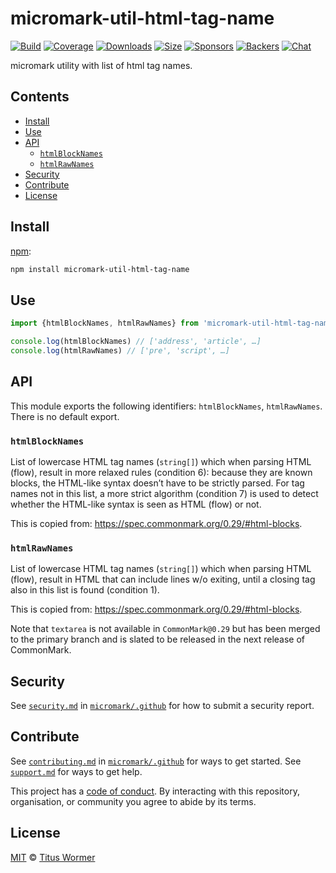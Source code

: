 # micromark-util-html-tag-name

[![Build][build-badge]][build]
[![Coverage][coverage-badge]][coverage]
[![Downloads][downloads-badge]][downloads]
[![Size][bundle-size-badge]][bundle-size]
[![Sponsors][sponsors-badge]][opencollective]
[![Backers][backers-badge]][opencollective]
[![Chat][chat-badge]][chat]

micromark utility with list of html tag names.

## Contents

*   [Install](#install)
*   [Use](#use)
*   [API](#api)
    *   [`htmlBlockNames`](#htmlblocknames)
    *   [`htmlRawNames`](#htmlrawnames)
*   [Security](#security)
*   [Contribute](#contribute)
*   [License](#license)

## Install

[npm][]:

```sh
npm install micromark-util-html-tag-name
```

## Use

```js
import {htmlBlockNames, htmlRawNames} from 'micromark-util-html-tag-name'

console.log(htmlBlockNames) // ['address', 'article', …]
console.log(htmlRawNames) // ['pre', 'script', …]
```

## API

This module exports the following identifiers: `htmlBlockNames`,
`htmlRawNames`.
There is no default export.

### `htmlBlockNames`

List of lowercase HTML tag names (`string[]`) which when parsing HTML (flow),
result in more relaxed rules (condition 6): because they are known blocks, the
HTML-like syntax doesn’t have to be strictly parsed.
For tag names not in this list, a more strict algorithm (condition 7) is used
to detect whether the HTML-like syntax is seen as HTML (flow) or not.

This is copied from: <https://spec.commonmark.org/0.29/#html-blocks>.

### `htmlRawNames`

List of lowercase HTML tag names (`string[]`) which when parsing HTML (flow),
result in HTML that can include lines w/o exiting, until a closing tag also in
this list is found (condition 1).

This is copied from:
<https://spec.commonmark.org/0.29/#html-blocks>.

Note that `textarea` is not available in `CommonMark@0.29` but has been merged
to the primary branch and is slated to be released in the next release of
CommonMark.

## Security

See [`security.md`][securitymd] in [`micromark/.github`][health] for how to
submit a security report.

## Contribute

See [`contributing.md`][contributing] in [`micromark/.github`][health] for ways
to get started.
See [`support.md`][support] for ways to get help.

This project has a [code of conduct][coc].
By interacting with this repository, organisation, or community you agree to
abide by its terms.

## License

[MIT][license] © [Titus Wormer][author]

<!-- Definitions -->

[build-badge]: https://github.com/micromark/micromark/workflows/main/badge.svg

[build]: https://github.com/micromark/micromark/actions

[coverage-badge]: https://img.shields.io/codecov/c/github/micromark/micromark.svg

[coverage]: https://codecov.io/github/micromark/micromark

[downloads-badge]: https://img.shields.io/npm/dm/micromark-util-html-tag-name.svg

[downloads]: https://www.npmjs.com/package/micromark-util-html-tag-name

[bundle-size-badge]: https://img.shields.io/bundlephobia/minzip/micromark-util-html-tag-name.svg

[bundle-size]: https://bundlephobia.com/result?p=micromark-util-html-tag-name

[sponsors-badge]: https://opencollective.com/unified/sponsors/badge.svg

[backers-badge]: https://opencollective.com/unified/backers/badge.svg

[opencollective]: https://opencollective.com/unified

[npm]: https://docs.npmjs.com/cli/install

[chat-badge]: https://img.shields.io/badge/chat-discussions-success.svg

[chat]: https://github.com/micromark/micromark/discussions

[license]: https://github.com/micromark/micromark/blob/main/license

[author]: https://wooorm.com

[health]: https://github.com/micromark/.github

[securitymd]: https://github.com/micromark/.github/blob/HEAD/security.md

[contributing]: https://github.com/micromark/.github/blob/HEAD/contributing.md

[support]: https://github.com/micromark/.github/blob/HEAD/support.md

[coc]: https://github.com/micromark/.github/blob/HEAD/code-of-conduct.md
